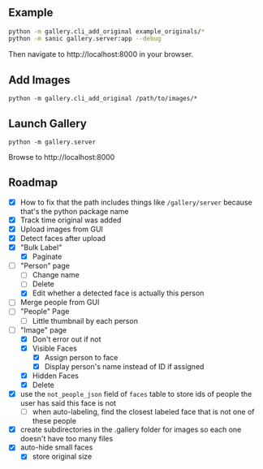 # 

## Example

```bash
python -m gallery.cli_add_original example_originals/*
python -m sanic gallery.server:app --debug
```

Then navigate to http://localhost:8000 in your browser.

## Add Images
```
python -m gallery.cli_add_original /path/to/images/*
```

## Launch Gallery
```
python -m gallery.server
```
Browse to http://localhost:8000

## Roadmap


- [x] How to fix that the path includes things like `/gallery/server` because that's the python package name
- [x] Track time original was added
- [x] Upload images from GUI
 - [x] Detect faces after upload
- [x] "Bulk Label"
  - [x] Paginate
- [ ] "Person" page
  - [ ] Change name
  - [ ] Delete
  - [x] Edit whether a detected face is actually this person
- [ ] Merge people from GUI
- [ ] "People" Page
  - [ ] Little thumbnail by each person
- [ ] "Image" page
  - [x] Don't error out if not
  - [x] Visible Faces
    - [x] Assign person to face
    - [x] Display person's name instead of ID if assigned
  - [x] Hidden Faces
  - [x] Delete
- [x] use the `not_people_json` field of `faces` table to store ids of people the user has said this face is not
  - [ ] when auto-labeling, find the closest labeled face that is not one of these people
- [x] create subdirectories in the .gallery folder for images so each one doesn't have too many files
- [x] auto-hide small faces
  - [x] store original size